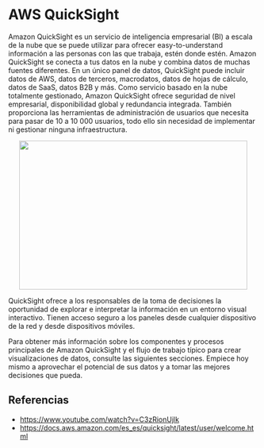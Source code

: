 # AWS QuickSight

Amazon QuickSight es un servicio de inteligencia empresarial (BI) a escala de la nube que se puede utilizar para ofrecer easy-to-understand información a las personas con las que trabaja, estén donde estén. Amazon QuickSight se conecta a tus datos en la nube y combina datos de muchas fuentes diferentes. En un único panel de datos, QuickSight puede incluir datos de AWS, datos de terceros, macrodatos, datos de hojas de cálculo, datos de SaaS, datos B2B y más. Como servicio basado en la nube totalmente gestionado, Amazon QuickSight ofrece seguridad de nivel empresarial, disponibilidad global y redundancia integrada. También proporciona las herramientas de administración de usuarios que necesita para pasar de 10 a 10 000 usuarios, todo ello sin necesidad de implementar ni gestionar ninguna infraestructura.

<p align="center">
  <img width="460" height="300" src="https://github.com/dimasx010/knowledge/assets/105082657/7f8d7442-b4d4-4097-960e-f63f9c014edb">
</p>

QuickSight ofrece a los responsables de la toma de decisiones la oportunidad de explorar e interpretar la información en un entorno visual interactivo. Tienen acceso seguro a los paneles desde cualquier dispositivo de la red y desde dispositivos móviles.

Para obtener más información sobre los componentes y procesos principales de Amazon QuickSight y el flujo de trabajo típico para crear visualizaciones de datos, consulte las siguientes secciones. Empiece hoy mismo a aprovechar el potencial de sus datos y a tomar las mejores decisiones que pueda.


## Referencias
- https://www.youtube.com/watch?v=C3zRionUjlk
- https://docs.aws.amazon.com/es_es/quicksight/latest/user/welcome.html​
